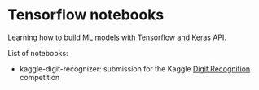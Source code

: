 # Tensorflow notebooks

Learning how to build ML models with Tensorflow and Keras API.


List of notebooks:
- kaggle-digit-recognizer: submission for the Kaggle [Digit Recognition] competition



[//]: # (These are reference links used in the body of this note)
    [Digit Recognition]: <https://www.kaggle.com/c/digit-recognizer/>

